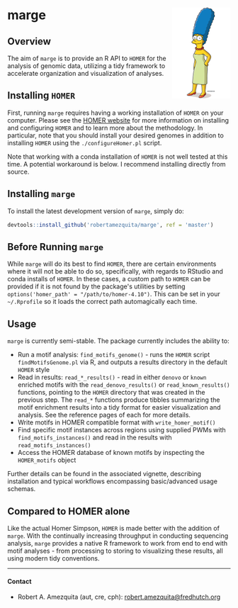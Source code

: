 # marge <img src="man/figures/Marge_Simpson.png" align="right" height=205 width=132 />

## Overview 

The aim of `marge` is to provide an R API to `HOMER` for the analysis of genomic data, utilizing a tidy framework to accelerate organization and visualization of analyses.

## Installing `HOMER`

First, running `marge` requires having a working installation of `HOMER` on your computer. Please see the [HOMER website](http://homer.ucsd.edu/homer/) for more information on installing and configuring `HOMER` and to learn more about the methodology. In particular, note that you should install your desired genomes in addition to installing `HOMER` using the `./configureHomer.pl` script.

Note that working with a conda installation of `HOMER` is not well tested at this time. A potential workaround is below. I recommend installing directly from source.

## Installing `marge`

To install the latest development version of `marge`, simply do:


```r
devtools::install_github('robertamezquita/marge', ref = 'master')
```

## Before Running `marge`

While `marge` will do its best to find `HOMER`, there are certain environments where it will not be able to do so, specifically, with regards to RStudio and conda installs of `HOMER`. In these cases, a custom path to `HOMER` can be provided if it is not found by the package's utilities by setting `options('homer_path' = "/path/to/homer-4.10")`. This can be set in your `~/.Rprofile` so it loads the correct path automagically each time. 

## Usage

`marge` is currently semi-stable. The package currently includes the ability to:

* Run a motif analysis: `find_motifs_genome()` - runs the `HOMER` script `findMotifsGenome.pl` via R, and outputs a results directory in the default `HOMER` style
* Read in results: `read_*_results()` - read in either `denovo` or `known` enriched motifs with the `read_denovo_results()` or `read_known_results()` functions, pointing to the `HOMER` directory that was created in the previous step. The `read_*` functions produce tibbles summarizing the motif enrichment results into a tidy format for easier visualization and analysis. See the reference pages of each for more details.
* Write motifs in HOMER compatible format with `write_homer_motif()`
* Find specific motif instances across regions using supplied PWMs with `find_motifs_instances()` and read in the results with `read_motifs_instances()`
* Access the HOMER database of known motifs by inspecting the `HOMER_motifs` object

Further details can be found in the associated vignette, describing installation and typical workflows encompassing basic/advanced usage schemas.

## Compared to HOMER alone

Like the actual Homer Simpson, `HOMER` is made better with the addition of `marge`. With the continually increasing throughput in conducting sequencing analysis, `marge` provides a native R framework to work from end to end with motif analyses - from processing to storing to visualizing these results, all using modern tidy conventions.

---

#### Contact

* Robert A. Amezquita (aut, cre, cph): [robert.amezquita@fredhutch.org](robert.amezquita@fredhutch.org)
